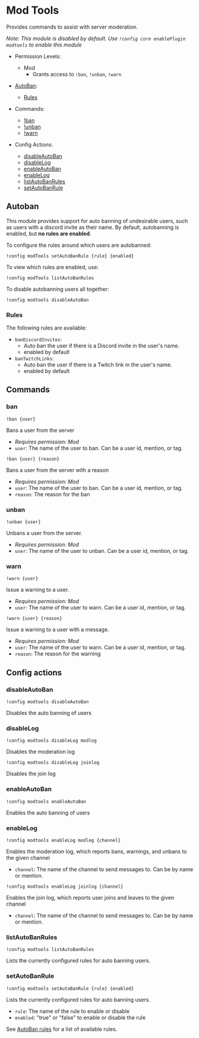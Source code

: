 # Mod Tools
Provides commands to assist with server moderation.

*Note: This module is disabled by default. Use `!config core enablePlugin modtools` to enable this module*

- Permission Levels:
    - Mod
        - Grants access to `!ban`, `!unban`, `!warn`

- [AutoBan](#autoban):
    - [Rules](#rules)
    
- Commands:
    - [!ban](#ban)
    - [!unban](#unban)
    - [!warn](#warn)
    
- Config Actions:
    - [disableAutoBan](#disableautoban)
    - [disableLog](#disablelog)
    - [enableAutoBan](#enableautoban)
    - [enableLog](#enablelog)
    - [listAutoBanRules](#listautobanrules)
    - [setAutoBanRule](#setautobanrule)

## Autoban

This module provides support for auto banning of undesirable users, such as users with a discord invite as their name.
By default, autobanning is enabled, but **no rules are enabled**. 

To configure the rules around which users are autobanned:
```text
!config modTools setAutoBanRule {rule} {enabled}
```

To view which rules are enabled, use:
```text
!config modTools listAutoBanRules
```

To disable autobanning users all together:
```text
!config modtools disableAutoBan
```

### Rules

The following rules are available:

* `banDiscordInvites`: 
    * Auto ban the user if there is a Discord invite in the user's name.
    * enabled by default
* `banTwitchLinks`: 
    * Auto ban the user if there is a Twitch link in the user's name.
    * enabled by default

## Commands

### ban
```text
!ban {user}
```
Bans a user from the server

* *Requires permission: Mod*
* `user`: The name of the user to ban. Can be a user id, mention, or tag.

```text
!ban {user} {reason}
```
Bans a user from the server with a reason

* *Requires permission: Mod*
* `user`: The name of the user to ban. Can be a user id, mention, or tag.
* `reason`: The reason for the ban

### unban
```text
!unban {user}
```
Unbans a user from the server.

* *Requires permission: Mod*
* `user`: The name of the user to unban. Can be a user id, mention, or tag.

### warn
```text
!warn {user}
```
Issue a warning to a user.

* *Requires permission: Mod*
* `user`: The name of the user to warn. Can be a user id, mention, or tag.

```text
!warn {user} {reason}
```
Issue a warning to a user with a message.

* *Requires permission: Mod*
* `user`: The name of the user to warn. Can be a user id, mention, or tag.
* `reason`: The reason for the warning

## Config actions

### disableAutoBan
```text
!config modtools disableAutoBan
```
Disables the auto banning of users

### disableLog
```text
!config modtools disableLog modlog
```
Disables the moderation log

```text
!config modtools disableLog joinlog
```
Disables the join log

### enableAutoBan
```text
!config modtools enableAutoBan
```
Enables the auto banning of users

### enableLog
```text
!config modtools enableLog modlog {channel}
```
Enables the moderation log, which reports bans, warnings, and unbans to the given channel

* `channel`: The name of the channel to send messages to. Can be by name or mention.

```text
!config modtools enableLog joinlog {channel}
```
Enables the join log, which reports user joins and leaves to the given channel

* `channel`: The name of the channel to send messages to. Can be by name or mention.

### listAutoBanRules
```text
!config modtools listAutoBanRules
```
Lists the currently configured rules for auto banning users.

### setAutoBanRule
```text
!config modtools setAutoBanRule {rule} {enabled}
```
Lists the currently configured rules for auto banning users.

* `rule`: The name of the rule to enable or disable
* `enabled`: "true" or "false" to enable or disable the rule

See [AutoBan rules](#rules) for a list of available rules.
